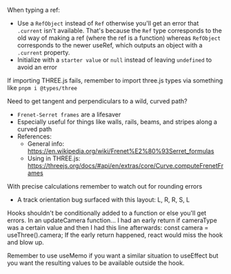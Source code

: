 
When typing a ref:
  - Use a `RefObject` instead of `Ref` otherwise you'll get an error that `.current` isn't available. That's because the `Ref` type corresponds to the old way of making a ref (where the ref is a function) whereas `RefObject` corresponds to the newer useRef, which outputs an object with a `.current` property.
  - Initialize with a `starter value` or `null` instead of leaving `undefined` to avoid an error

If importing THREE.js fails, remember to import three.js types via something like `pnpm i @types/three`

Need to get tangent and perpendiculars to a wild, curved path?
  - `Frenet-Serret frames` are a lifesaver
  - Especially useful for things like walls, rails, beams, and stripes along a curved path
  - References:
    - General info: https://en.wikipedia.org/wiki/Frenet%E2%80%93Serret_formulas
    - Using in THREE.js: https://threejs.org/docs/#api/en/extras/core/Curve.computeFrenetFrames

With precise calculations remember to watch out for rounding errors
  - A track orientation bug surfaced with this layout: L, R, R, S, L

Hooks shouldn't be conditionally added to a function or else you'll get errors.
  In an updateCamera function...
    I had an early return if cameraType was a certain value and then I had this line afterwards:
      const camera = useThree().camera;
    If the early return happened, react would miss the hook and blow up.

Remember to use useMemo if you want a similar situation to useEffect but you want the resulting values to be available outside the hook.
